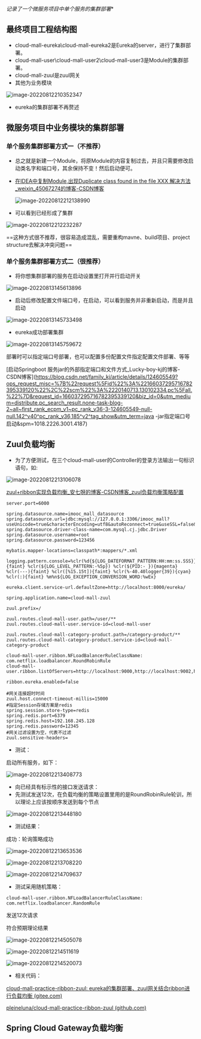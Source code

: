 *记录了一个微服务项目中单个服务的集群部署**

## 最终项目工程结构图

* cloud-mall-eureka\cloud-mall-eureka2是Eureka的server，进行了集群部署。
* cloud-mall-user\cloud-mall-user2\cloud-mall-user3是Module的集群部署。
* cloud-mall-zuul是zuul网关
* 其他为业务模块

![image-20220812210352347](%E5%BE%AE%E6%9C%8D%E5%8A%A1%E8%8A%82%E7%82%B9%E9%9B%86%E7%BE%A4%E7%BD%91%E5%85%B3%E8%B4%9F%E8%BD%BD%E5%9D%87%E8%A1%A1.assets/BSUwHJxF3Qf5MAT.png)





* eureka的集群部署不再赘述



## 微服务项目中业务模块的集群部署



### 单个服务集群部署方式一（不推荐）

* 总之就是新建一个Module，将原Module的内容复制过去，并且只需要修改启动类名字和端口号，其余保持不变！然后启动便可。

* [在IDEA中复制Module,出现Duplicate class found in the file XXX 解决方法_weixin_45067274的博客-CSDN博客](https://blog.csdn.net/weixin_45067274/article/details/108493162)

  ![image-20220812212138990](%E5%BE%AE%E6%9C%8D%E5%8A%A1%E8%8A%82%E7%82%B9%E9%9B%86%E7%BE%A4%E7%BD%91%E5%85%B3%E8%B4%9F%E8%BD%BD%E5%9D%87%E8%A1%A1.assets/Q26K7AMGya8svu9.png)





* 可以看到已经形成了集群

![image-20220812212232287](%E5%BE%AE%E6%9C%8D%E5%8A%A1%E8%8A%82%E7%82%B9%E9%9B%86%E7%BE%A4%E7%BD%91%E5%85%B3%E8%B4%9F%E8%BD%BD%E5%9D%87%E8%A1%A1.assets/image-20220812212232287.png)



==这种方式很不推荐，很容易造成混乱，需要重构mavne、build项目、project structure去解决冲突问题==





### 单个服务集群部署方式二（很推荐）

* 将你想集群部署的服务在启动设置里打开并行启动开关

![image-20220813145613896](%E5%BE%AE%E6%9C%8D%E5%8A%A1%E8%8A%82%E7%82%B9%E9%9B%86%E7%BE%A4%E7%BD%91%E5%85%B3%E8%B4%9F%E8%BD%BD%E5%9D%87%E8%A1%A1.assets/image-20220813145613896.png)



* 启动后修改配置文件端口号，在启动，可以看到服务并非重新启动，而是并且启动

![image-20220813145733498](%E5%BE%AE%E6%9C%8D%E5%8A%A1%E8%8A%82%E7%82%B9%E9%9B%86%E7%BE%A4%E7%BD%91%E5%85%B3%E8%B4%9F%E8%BD%BD%E5%9D%87%E8%A1%A1.assets/image-20220813145733498.png)





* eureka成功部署集群

![image-20220813145759672](%E5%BE%AE%E6%9C%8D%E5%8A%A1%E8%8A%82%E7%82%B9%E9%9B%86%E7%BE%A4%E7%BD%91%E5%85%B3%E8%B4%9F%E8%BD%BD%E5%9D%87%E8%A1%A1.assets/image-20220813145759672.png)



部署时可以指定端口号部署，也可以配置多份配置文件指定配置文件部署、等等

[启动Springboot 服务jar的外部指定端口和文件方式_Lucky-boy-kj的博客-CSDN博客](https://blog.csdn.net/family_kj/article/details/124605549?ops_request_misc=%7B%22request%5Fid%22%3A%22166037295716782395339120%22%2C%22scm%22%3A%2220140713.130102334.pc%5Fall.%22%7D&request_id=166037295716782395339120&biz_id=0&utm_medium=distribute.pc_search_result.none-task-blog-2~all~first_rank_ecpm_v1~pc_rank_v36-3-124605549-null-null.142^v40^pc_rank_v36,185^v2^tag_show&utm_term=java -jar指定端口号启动&spm=1018.2226.3001.4187)





## Zuul负载均衡



* 为了方便测试，在三个cloud-mall-user的Controller的登录方法输出一句标识语句，如:

![image-20220812213106078](%E5%BE%AE%E6%9C%8D%E5%8A%A1%E8%8A%82%E7%82%B9%E9%9B%86%E7%BE%A4%E7%BD%91%E5%85%B3%E8%B4%9F%E8%BD%BD%E5%9D%87%E8%A1%A1.assets/image-20220812213106078.png)



[zuul+ribbon实现负载均衡_安七呀的博客-CSDN博客_zuul负载均衡策略配置](https://blog.csdn.net/qq_39566521/article/details/124278157)

```properties
server.port=6000

spring.datasource.name=imooc_mall_datasource
spring.datasource.url=jdbc:mysql://127.0.0.1:3306/imooc_mall?useUnicode=true&characterEncoding=utf8&autoReconnect=true&useSSL=false&serverTimezone=UTC
spring.datasource.driver-class-name=com.mysql.cj.jdbc.Driver
spring.datasource.username=root
spring.datasource.password=123456

mybatis.mapper-locations=classpath*:mappers/*.xml

logging.pattern.console=%clr(%d{${LOG_DATEFORMAT_PATTERN:HH:mm:ss.SSS}}){faint} %clr(${LOG_LEVEL_PATTERN:-%5p}) %clr(${PID:- }){magenta} %clr(---){faint} %clr([%15.15t]){faint} %clr(%-40.40logger{39}){cyan} %clr(:){faint} %m%n${LOG_EXCEPTION_CONVERSION_WORD:%wEx}

eureka.client.service-url.defaultZone=http://localhost:8000/eureka/

spring.application.name=cloud-mall-zuul

zuul.prefix=/

zuul.routes.cloud-mall-user.path=/user/**
zuul.routes.cloud-mall-user.service-id=cloud-mall-user

zuul.routes.cloud-mall-category-product.path=/category-product/**
zuul.routes.cloud-mall-category-product.service-id=cloud-mall-category-product

cloud-mall-user.ribbon.NFLoadBalancerRuleClassName: com.netflix.loadbalancer.RoundRobinRule
cloud-mall-user.ribbon.listOfServers=http://localhost:9000,http://localhost:9002,http://localhost:9003

ribbon.eureka.enabled=false

#网关连接超时时间
zuul.host.connect-timeout-millis=15000
#指定Session存储方案是redis
spring.session.store-type=redis
spring.redis.port=6379
spring.redis.host=192.168.245.128
spring.redis.password=12345
#网关过滤设置为空，代表不过滤
zuul.sensitive-headers=
```





* 测试：

启动所有服务，如下：

![image-20220812213408773](%E5%BE%AE%E6%9C%8D%E5%8A%A1%E8%8A%82%E7%82%B9%E9%9B%86%E7%BE%A4%E7%BD%91%E5%85%B3%E8%B4%9F%E8%BD%BD%E5%9D%87%E8%A1%A1.assets/image-20220812213408773.png)





* 向已经具有标示性的接口发送请求：
* 先测试发送12次，在负载均衡的策略设置里用的是RoundRobinRule轮训，所以理论上应该按顺序发送到每个节点

![image-20220812213448180](%E5%BE%AE%E6%9C%8D%E5%8A%A1%E8%8A%82%E7%82%B9%E9%9B%86%E7%BE%A4%E7%BD%91%E5%85%B3%E8%B4%9F%E8%BD%BD%E5%9D%87%E8%A1%A1.assets/image-20220812213448180.png)





* 测试结果：

成功：轮询策略成功

![image-20220812213653536](%E5%BE%AE%E6%9C%8D%E5%8A%A1%E8%8A%82%E7%82%B9%E9%9B%86%E7%BE%A4%E7%BD%91%E5%85%B3%E8%B4%9F%E8%BD%BD%E5%9D%87%E8%A1%A1.assets/image-20220812213653536.png)



![image-20220812213708220](%E5%BE%AE%E6%9C%8D%E5%8A%A1%E8%8A%82%E7%82%B9%E9%9B%86%E7%BE%A4%E7%BD%91%E5%85%B3%E8%B4%9F%E8%BD%BD%E5%9D%87%E8%A1%A1.assets/image-20220812213708220.png)



![image-20220812214709637](%E5%BE%AE%E6%9C%8D%E5%8A%A1%E8%8A%82%E7%82%B9%E9%9B%86%E7%BE%A4%E7%BD%91%E5%85%B3%E8%B4%9F%E8%BD%BD%E5%9D%87%E8%A1%A1.assets/image-20220812214709637.png)





* 测试采用随机策略：

```properties
cloud-mall-user.ribbon.NFLoadBalancerRuleClassName: com.netflix.loadbalancer.RandomRule
```

发送12次请求

符合预期理论结果

![image-20220812214505078](%E5%BE%AE%E6%9C%8D%E5%8A%A1%E8%8A%82%E7%82%B9%E9%9B%86%E7%BE%A4%E7%BD%91%E5%85%B3%E8%B4%9F%E8%BD%BD%E5%9D%87%E8%A1%A1.assets/image-20220812214505078.png)

![image-20220812214511619](%E5%BE%AE%E6%9C%8D%E5%8A%A1%E8%8A%82%E7%82%B9%E9%9B%86%E7%BE%A4%E7%BD%91%E5%85%B3%E8%B4%9F%E8%BD%BD%E5%9D%87%E8%A1%A1.assets/image-20220812214511619.png)

![image-20220812214520073](%E5%BE%AE%E6%9C%8D%E5%8A%A1%E8%8A%82%E7%82%B9%E9%9B%86%E7%BE%A4%E7%BD%91%E5%85%B3%E8%B4%9F%E8%BD%BD%E5%9D%87%E8%A1%A1.assets/image-20220812214520073.png)



* 相关代码：

[cloud-mall-practice-ribbon-zuul: eureka的集群部署、zuul网关结合ribbon进行负载均衡 (gitee.com)](https://gitee.com/tsukuyo98/cloud-mall-practice-ribbon-zuul)

[pleineluna/cloud-mall-practice-ribbon-zuul (github.com)](https://github.com/pleineluna/cloud-mall-practice-ribbon-zuul)



## Spring Cloud Gateway负载均衡

